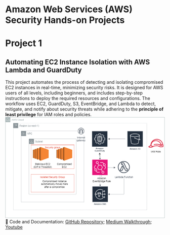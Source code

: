 # Amazon Web Services (AWS) Security Hands-on Projects

# Project 1
## Automating EC2 Instance Isolation with AWS Lambda and GuardDuty
This project automates the process of detecting and isolating compromised EC2 instances in real-time, minimizing security risks. It is designed for AWS users of all levels, including beginners, and includes step-by-step instructions to deploy the required resources and configurations. The workflow uses EC2, GuardDuty, S3, EventBridge, and Lambda to detect, mitigate, and notify about security threats while adhering to the **principle of least privilege** for IAM roles and policies.
![image alt](https://github.com/reyincyber/aws/blob/a62ca55ed1a79838400d853ac95882f37a783510/automating-incident-response/architectural%20diagrams/automating_idr_bc.drawio.png)
🔗 Code and Documentation:
[GitHub Repository](https://github.com/reyincyber/aws-security/tree/861c663e487afa7e966cab4069c6db1d76fa8ace/automating-incident-response); [Medium Walkthrough](https://cyberrey.medium.com/automating-ec2-instance-isolation-with-aws-lambda-and-guardduty-33a34fc88177); [Youtube](https://youtu.be/RCmdjOjsGUw)
